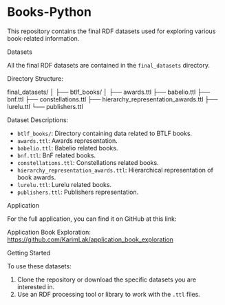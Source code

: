 # Books-Python
This repository contains the final RDF datasets used for exploring various book-related information.

Datasets

All the final RDF datasets are contained in the `final_datasets` directory.

Directory Structure:

final_datasets/
│
├── btlf_books/
│
├── awards.ttl
├── babelio.ttl
├── bnf.ttl
├── constellations.ttl
├── hierarchy_representation_awards.ttl
├── lurelu.ttl
└── publishers.ttl

Dataset Descriptions:

- `btlf_books/`: Directory containing data related to BTLF books.
- `awards.ttl`: Awards representation.
- `babelio.ttl`: Babelio related books.
- `bnf.ttl`: BnF related books.
- `constellations.ttl`: Constellations related books.
- `hierarchy_representation_awards.ttl`: Hierarchical representation of book awards.
- `lurelu.ttl`: Lurelu related books.
- `publishers.ttl`: Publishers representation.

Application

For the full application, you can find it on GitHub at this link:

Application Book Exploration: https://github.com/KarimLak/application_book_exploration

Getting Started

To use these datasets:

1. Clone the repository or download the specific datasets you are interested in.
2. Use an RDF processing tool or library to work with the `.ttl` files.
